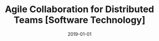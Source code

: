 ---
title: "Agile Collaboration for Distributed Teams [Software Technology]"
collection: publications
category: manuscripts
permalink: /publication/2019-01-01-Agile-Collaboration-for-Distributed-Teams-
date: 2019-01-01
venue: 'IEEE Softw.'
paperurl: 'https://doi.org/10.1109/MS.2018.2874668'
citation: ' Fabio Calefato,  Christof Ebert, &quot;Agile Collaboration for Distributed Teams [Software Technology].&quot; <i>IEEE Softw.</i>, 2019.'
doi: https://doi.org/10.1109/MS.2018.2874668
---